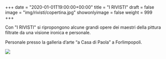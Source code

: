 +++
date = "2020-01-01T19:00:00+00:00"
title = "I RIVISTI"
draft = false
image = "img/rivisti/copertina.jpg"
showonlyimage = false
weight = 999
+++

Con "I RIVISTI" si ripropongono alcune grandi opere dei maestri della pittura filtrate da una visione ironica e personale. 

<!--more-->

Personale presso la galleria d’arte “a Casa di Paola” a Forlimpopoli. 

![](/img/rivisti/mostra/p1.jpg)
